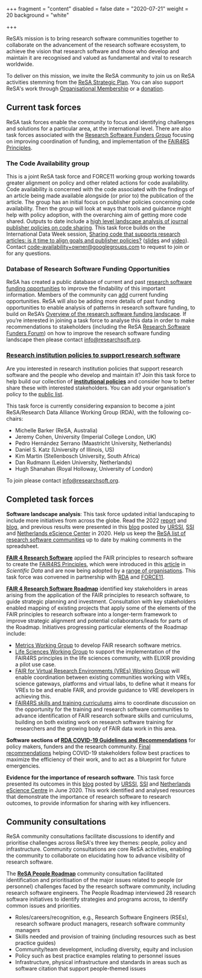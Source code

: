 +++
fragment = "content"
disabled = false
date = "2020-07-21"
weight = 20
background = "white"

+++

ReSA’s mission is to bring research software communities together to collaborate on the advancement of the research software ecosystem, to achieve the vision that research software and those who develop and maintain it are recognised and valued as fundamental and vital to research worldwide.

To deliver on this mission, we invite the ReSA community to join us on ReSA activities stemming from the [ReSA Strategic Plan](https://www.researchsoft.org/documents/Strategic_Plan_2021-23.pdf). You can also support ReSA's work through [Organisational Membership](https://www.researchsoft.org/membership/) or a [donation](https://www.researchsoft.org/donate/).

## Current task forces

ReSA task forces enable the community to focus and identifying challenges and solutions for a particular area, at the international level. There are also task forces associated with the [Research Software Funders Group](https://www.researchsoft.org/taskforces/) focusing on improving coordination of funding, and implementation of the [FAIR4RS Principles](https://www.researchsoft.org/blog/2022-06/).

### The Code Availability group

This is a joint ReSA task force and FORCE11 working group working towards greater alignment on policy and other related actions for code availability. Code availability is concerned with the code associated with the findings of an article being made available alongside (or prior to) the publication of the article. The group has an initial focus on publisher policies concerning code availability. Then the group will look at ways that tools and guidance might help with policy adoption, with the overarching aim of getting more code shared. Outputs to date include a [high level landscape analysis of journal publisher policies on code sharing](https://click.mailerlite.com/link/c/YT0yMDc1NDYyMjkyNDgwMjAzMjY1JmM9cDJ3NyZiPTEwMzY5MzY5NDAmZD1uMHo5Yjhy.WB02GCev-qPQfBbKUaWnimbSbb7ipVkrZ0mGMonma14). This task force builds on the International Data Week session, [Sharing code that supports research articles: is it time to align goals and publisher policies?](https://click.mailerlite.com/link/c/YT0yMDUzMDAzOTIzMTAyMzc0MzM5JmM9cTVsMCZiPTEwMjQyNTU4NjkmZD1xMXIwYzZ0.OzAcceL8yn6_UMhD7F2vC_4DEBarCEpV_iGL6RT95Fw) ([slides](https://click.mailerlite.com/link/c/YT0yMDUzMDAzOTIzMTAyMzc0MzM5JmM9cTVsMCZiPTEwMjQyNTU4ODQmZD1yOWQ0aDd0.9vkjpytbcAZGyy5b1TTJoSCT5kmx5TpsbglO0EB24Qw) and [video](https://click.mailerlite.com/link/c/YT0yMDUzMDAzOTIzMTAyMzc0MzM5JmM9cTVsMCZiPTEwMjQyNTU4OTkmZD1pMXkwbzFl.AcjGuLA7U1oKGX7IBHxizRSJN4IQZbqVmraTmmvnkyQ)). Contact [code-availability+owner@googlegroups.com](mailto:code-availability+owner@googlegroups.com) to request to join or for any questions.

### Database of Research Software Funding Opportunities

ReSA has created a public database of current and past [research software funding opportunities](https://www.researchsoft.org/funding-opportunities/) to improve the findability of this important information. Members of the community can [add](https://forms.gle/r4Jw4swUd1SXigZc9) current funding opportunities. ReSA will also be adding more details of past funding opportunities to enable analysis of patterns in research software funding, to build on ReSA’s [Overview of the research software funding landscape](https://www.researchsoft.org/blog/2022-02-24/). If you’re interested in joining a task force to analyse this data in order to make recommendations to stakeholders (including the ReSA [Research Software Funders Forum](https://www.researchsoft.org/funders-forum/)) on how to improve the research software funding landscape then please contact [info@researchsoft.org](mailto:info@researchsoft.org).

### [Research institution policies to support research software](https://www.researchsoft.org/software-policies/)

Are you interested in research institution policies that support research software and the people who develop and maintain it? Join this task force to help build our collection of **[institutional policies](https://www.researchsoft.org/software-policies/)** and consider how to better share these with interested stakeholders. You can add your organisation's policy to the [public list](https://docs.google.com/spreadsheets/d/1YgXG1eSrby8e5wzqYOiOZW6KmJtR-wdBTrjr1_aMtF4/edit#gid=0).

This task force is currently considering expansion to become a joint ReSA/Research Data Alliance Working Group (RDA), with the following co-chairs:

* Michelle Barker (ReSA, Australia)
* Jeremy Cohen, University (Imperial College London, UK)
* Pedro Hernández Serrano (Maastricht University, Netherlands)
* Daniel S. Katz (University of Illinois, US)
* Kim Martin (Stellenbosch University, South Africa)
* Dan Rudmann (Leiden University, Netherlands)
* Hugh Shanahan (Royal Holloway, University of London)

To join please contact [info@researchsoft.org](mailto:info@researchsoft.org).

## Completed task forces

**Software landscape analysis**: This task force updated initial landscaping to include more initiatives from across the globe. Read the 2022 [report](https://zenodo.org/record/7179892) and [blog](https://www.researchsoft.org/blog/2022-10/), and previous results were presented in this [blog](http://doi.org/10.5281/zenodo.3699950) posted by [URSSI](http://urssi.us/blog/2020/03/11/the-research-software-alliance-resa-and-the-community-landscape/), [SSI](http://urssi.us/blog/2020/03/11/the-research-software-alliance-resa-and-the-community-landscape/) and [Netherlands eScience Center](https://blog.esciencecenter.nl/the-research-software-alliance-resa-and-the-community-landscape-9b8a6290ebb3) in 2020. Help us keep the [ReSA list of research software communities](https://docs.google.com/spreadsheets/d/15JHqOxR4HIKHYe821IPvbxIuXP1zMjXKGEIJwB-GPqE/edit#gid=0) up to date by making comments in the spreadsheet.

**[FAIR 4 Research Software](https://www.rd-alliance.org/groups/fair-4-research-software-fair4rs-wg)** applied the FAIR principles to research software to create the [FAIR4RS Principles](https://www.researchsoft.org/blog/2022-06/), which were introduced in this [article](https://www.nature.com/articles/s41597-022-01710-x) in *Scientific Data* and are now being adopted by a [range of organisations](https://zenodo.org/record/6258366#.YrP-COxBzQ0). This task force was convened in partnership with [RDA](https://www.rd-alliance.org/groups/fair-4-research-software-fair4rs-wg) and [FORCE11](https://www.force11.org/group/fair-4-research-software-fair4rs-working-group).

**[FAIR 4 Research Software Roadmap](https://doi.org/10.5281/zenodo.6239373)** identified key stakeholders in areas arising from the application of the FAIR principles to research software, to guide strategic planning and investment. Consultation with key stakeholders enabled mapping of existing projects that apply some of the elements of the FAIR principles to research software into a longer-term framework to improve strategic alignment and potential collaborators/leads for parts of the Roadmap. Initiatives progressing particular elements of the Roadmap include:

* [Metrics Working Group](https://docs.google.com/document/d/1BpzecVx4ZvSNfHD-UHhofZVdA6qiP_ENrmozmiq9zY4/edit) to develop FAIR research software metrics.
* [Life Sciences Working Group](https://docs.google.com/document/d/1yQun2tObksymOrAV4RY7jqbSkZ0r8G6I-vrkDAGHnnI/edit) to support the implementation of the FAIR4RS principles in the life sciences community, with ELIXIR providing a pilot use case.
* [FAIR for Virtual Research Environments (VREs) Working Group](https://www.rd-alliance.org/group/fair-virtual-research-environments-wg/case-statement/fair-virtual-research-environments-vres) will enable coordination between existing communities working with VREs, science gateways, platforms and virtual labs, to define what it means for VREs to be and enable FAIR, and provide guidance to VRE developers in achieving this.
* [FAIR4RS skills and training curriculums](https://www.rd-alliance.org/skills-and-training-curriculums-support-fair-research-software) aims to coordinate discussion on the opportunity for the training and research software communities to advance identification of FAIR research software skills and curriculums, building on both existing work on research software training for researchers and the growing body of FAIR data work in this area.

**Software sections of [RDA COVID-19 Guidelines and Recommendations](https://www.rd-alliance.org/group/rda-covid19-rda-covid19-omics-rda-covid19-epidemiology-rda-covid19-clinical-rda-covid19-1)** for policy makers, funders and the research community. [Final recommendations](https://www.rd-alliance.org/group/rda-covid19-rda-covid19-omics-rda-covid19-epidemiology-rda-covid19-clinical-rda-covid19-1) helping COVID-19 stakeholders follow best practices to maximize the efficiency of their work, and to act as a blueprint for future emergencies.

**Evidence for the importance of research software**. This task force presented its outcomes in this [blog](https://doi.org/10.5281/zenodo.3884311) posted by [URSSI](http://urssi.us/blog/2020/06/08/evidence-for-the-importance-of-research-software/), [SSI](https://www.software.ac.uk/blog/2020-06-08-evidence-importance-research-software) and [Netherlands eScience Centre](https://blog.esciencecenter.nl/evidence-for-the-importance-of-research-software-1cb4a49077f3) in June 2020. This work identified and analysed resources that demonstrate the importance of research software to research outcomes, to provide information for sharing with key influencers.


## Community consultations

ReSA community consultations facilitate discussions to identify and prioritise challenges across ReSA's three key themes: people, policy and infrastructure. Community consultations are core ReSA activities, enabling the community to collaborate on elucidating how to advance visibility of research software.

The **[ReSA People Roadmap](https://www.researchsoft.org/documents/people-roadmap.pdf)** community consultation facilitated identification and prioritisation of the major issues related to people (or personnel) challenges faced by the research software community, including research software engineers. The People Roadmap  interviewed 28 research software initiatives to identify strategies and programs across, to identify common issues and priorities.

* Roles/careers/recognition, e.g., Research Software Engineers (RSEs), research software product managers, research software community managers
* Skills needed and provision of training (including resources such as best practice guides)
* Community/team development, including diversity, equity and inclusion
* Policy such as best practice examples relating to personnel issues
* Infrastructure, physical infrastructure and standards in areas such as software citation that support people-themed issues

